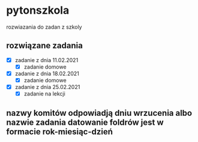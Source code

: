 # pytonszkola

rozwiazania do zadan z szkoly

## rozwiązane zadania

 - [x] zadanie z dnia 11.02.2021
   - [x] zadanie domowe
 - [x] zadanie z dnia 18.02.2021
   - [x] zadanie domowe
 - [x] zadanie z dnia 25.02.2021
   - [x] zadanie na lekcji

## nazwy komitów odpowiadją dniu wrzucenia albo nazwie zadania datowanie foldrów jest w formacie rok-miesiąc-dzień
